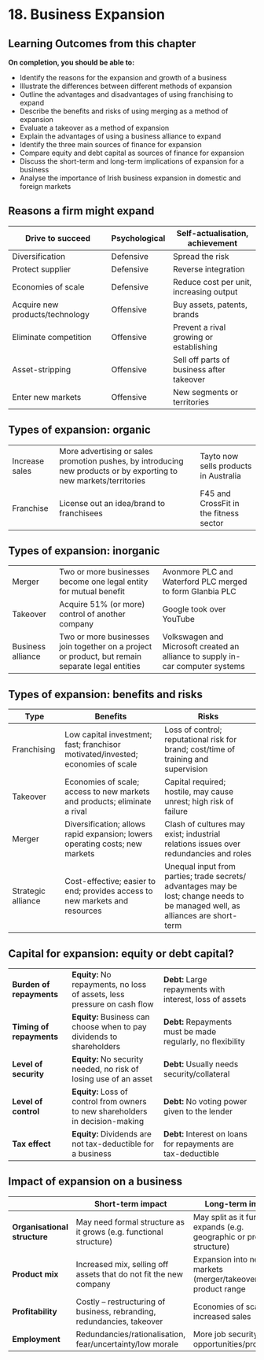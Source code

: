 # 18. Business Expansion

## Learning Outcomes from this chapter

**On completion, you should be able to:**

- Identify the reasons for the expansion and growth of a business
- Illustrate the differences between different methods of expansion
- Outline the advantages and disadvantages of using franchising to expand
- Describe the benefits and risks of using merging as a method of expansion
- Evaluate a takeover as a method of expansion
- Explain the advantages of using a business alliance to expand
- Identify the three main sources of finance for expansion
- Compare equity and debt capital as sources of finance for expansion
- Discuss the short-term and long-term implications of expansion for a business
- Analyse the importance of Irish business expansion in domestic and foreign markets

## Reasons a firm might expand

| Drive to succeed | Psychological | Self-actualisation, achievement |
|-|-|-|
| Diversification | Defensive | Spread the risk |
| Protect supplier | Defensive | Reverse integration |
| Economies of scale | Defensive | Reduce cost per unit, increasing output |
| Acquire new products/technology | Offensive | Buy assets, patents, brands |
| Eliminate competition | Offensive | Prevent a rival growing or establishing |
| Asset-stripping | Offensive | Sell off parts of business after takeover |
| Enter new markets | Offensive | New segments or territories |

<!--card-->

## Types of expansion: organic

| | | |
|-|-|-|
| Increase sales | More advertising or sales promotion pushes, by introducing new products or by exporting to new markets/territories | Tayto now sells products in Australia |
| Franchise | License out an idea/brand to franchisees | F45 and CrossFit in the fitness sector |

<!--card-->

## Types of expansion: inorganic

| | | |
|-|-|-|
| Merger | Two or more businesses become one legal entity for mutual benefit | Avonmore PLC and Waterford PLC merged to form Glanbia PLC |
| Takeover | Acquire 51% (or more) control of another company | Google took over YouTube |
| Business alliance | Two or more businesses join together on a project or product, but remain separate legal entities | Volkswagen and Microsoft created an alliance to supply in-car computer systems |

<!--card-->

## Types of expansion: benefits and risks

| Type | Benefits | Risks |
|-|-|-|
| Franchising | Low capital investment; fast; franchisor motivated/invested; economies of scale | Loss of control; reputational risk for brand; cost/time of training and supervision |
| Takeover | Economies of scale; access to new markets and products; eliminate a rival | Capital required; hostile, may cause unrest; high risk of failure |
| Merger | Diversification; allows rapid expansion; lowers operating costs; new markets | Clash of cultures may exist; industrial relations issues over redundancies and roles |
| Strategic alliance | Cost-effective; easier to end; provides access to new markets and resources | Unequal input from parties; trade secrets/ advantages may be lost; change needs to be managed well, as alliances are short-term |

<!--card-->

## Capital for expansion: equity or debt capital?

| | | |
|-|-|-|
| **Burden of repayments** | **Equity:** No repayments, no loss of assets, less pressure on cash flow | **Debt:** Large repayments with interest, loss of assets |
| **Timing of repayments** | **Equity:** Business can choose when to pay dividends to shareholders | **Debt:** Repayments must be made regularly, no flexibility |
| **Level of security** | **Equity:** No security needed, no risk of losing use of an asset | **Debt:** Usually needs security/collateral |
| **Level of control** | **Equity:** Loss of control from owners to new shareholders in decision-making | **Debt:** No voting power given to the lender |
| **Tax effect** | **Equity:** Dividends are not tax-deductible for a business | **Debt:** Interest on loans for repayments are tax-deductible |

<!--card-->

## Impact of expansion on a business

| | Short-term impact | Long-term impact |
|-|-|-|
| **Organisational structure** | May need formal structure as it grows (e.g. functional structure) | May split as it further expands (e.g. geographic or product structure) |
| **Product mix** | Increased mix, selling off assets that do not fit the new company | Expansion into new markets (merger/takeover), wider product range |
| **Profitability** | Costly – restructuring of business, rebranding, redundancies, takeover | Economies of scale, increased sales |
| **Employment** | Redundancies/rationalisation, fear/uncertainty/low morale | More job security, more opportunities/promotions |
